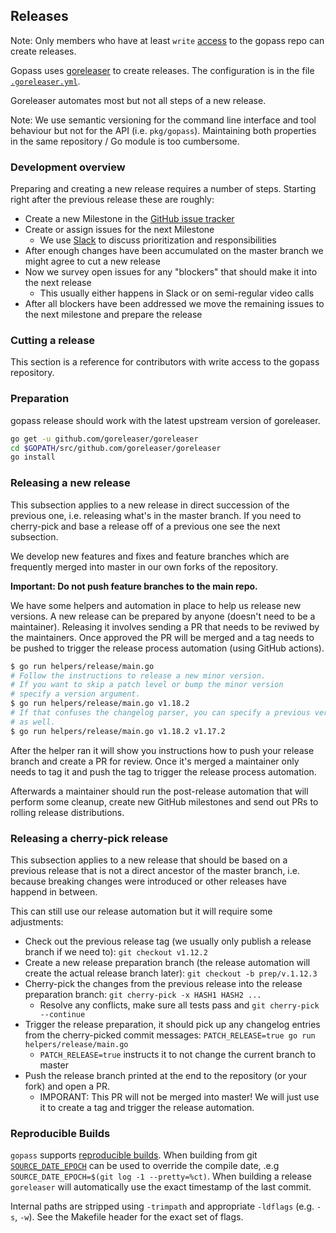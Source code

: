 ## Releases

Note: Only members who have at least `write` [access](https://github.com/gopasspw/gopass/settings/access) to the gopass repo can create releases.

Gopass uses [goreleaser](https://goreleaser.com/) to create releases. The configuration is in the file [`.goreleaser.yml`](../.goreleaser.yml).

Goreleaser automates most but not all steps of a new release.

Note: We use semantic versioning for the command line interface and tool behaviour
but not for the API (i.e. `pkg/gopass`). Maintaining both properties in the
same repository / Go module is too cumbersome.

### Development overview

Preparing and creating a new release requires a number of steps.
Starting right after the previous release these are roughly:

* Create a new Milestone in the [GitHub issue tracker](https://github.com/gopasspw/gopass/milestones)
* Create or assign issues for the next Milestone
  * We use [Slack](https://gopassworkspace.slack.com/) to discuss prioritization and responsibilities
* After enough changes have been accumulated on the master branch we might agree to cut a new release
* Now we survey open issues for any "blockers" that should make it into the next release
  * This usually either happens in Slack or on semi-regular video calls
* After all blockers have been addressed we move the remaining issues to the next milestone and prepare the release

### Cutting a release

This section is a reference for contributors with write access to the gopass
repository.

### Preparation

gopass release should work with the latest upstream version of goreleaser.

```bash
go get -u github.com/goreleaser/goreleaser
cd $GOPATH/src/github.com/goreleaser/goreleaser
go install
```

### Releasing a new release

This subsection applies to a new release in direct succession of the previous one, i.e. releasing what's in the master branch. If you need to cherry-pick
and base a release off of a previous one see the next subsection.

We develop new features and fixes and feature branches which are frequently
merged into master in our own forks of the repository.

**Important: Do not push feature branches to the main repo.**

We have some helpers and automation in place to help us release new versions.
A new release can be prepared by anyone (doesn't need to be a maintainer).
Releasing it involves sending a PR that needs to be reviwed by the maintainers.
Once approved the PR will be merged and a tag needs to be pushed to trigger
the release process automation (using GitHub actions).

```bash
$ go run helpers/release/main.go
# Follow the instructions to release a new minor version.
# If you want to skip a patch level or bump the minor version
# specify a version argument.
$ go run helpers/release/main.go v1.18.2
# If that confuses the changelog parser, you can specify a previous version
# as well.
$ go run helpers/release/main.go v1.18.2 v1.17.2
```

After the helper ran it will show you instructions how to push your release
branch and create a PR for review. Once it's merged a maintainer only needs
to tag it and push the tag to trigger the release process automation.

Afterwards a maintainer should run the post-release automation that will
perform some cleanup, create new GitHub milestones and send out PRs to
rolling release distributions.

### Releasing a cherry-pick release

This subsection applies to a new release that should be based on a previous
release that is not a direct ancestor of the master branch, i.e. because
breaking changes were introduced or other releases have happend in between.

This can still use our release automation but it will require some adjustments:

* Check out the previous release tag (we usually only publish a release branch if we need to): `git checkout v1.12.2`
* Create a new release preparation branch (the release automation will create the actual release branch later): `git checkout -b prep/v.1.12.3`
* Cherry-pick the changes from the previous release into the release preparation branch: `git cherry-pick -x HASH1 HASH2 ...`
  * Resolve any conflicts, make sure all tests pass and `git cherry-pick --continue`
* Trigger the release preparation, it should pick up any changelog entries from the cherry-picked commit messages: `PATCH_RELEASE=true go run helpers/release/main.go`
  * `PATCH_RELEASE=true` instructs it to not change the current branch to master
* Push the release branch printed at the end to the repository (or your fork) and open a PR.
  * IMPORANT: This PR will not be merged into master! We will just use it to create a tag and trigger the release automation.

### Reproducible Builds

`gopass` supports [reproducible builds](https://reproducible-builds.org/). When
building from git [`SOURCE_DATE_EPOCH`](https://reproducible-builds.org/docs/source-date-epoch/)
can be used to override the compile date, .e.g `SOURCE_DATE_EPOCH=$(git log -1 --pretty=%ct)`.
When building a release `goreleaser` will automatically use the exact timestamp
of the last commit.

Internal paths are stripped using `-trimpath` and appropriate `-ldflags` (e.g. 
`-s`, `-w`). See the Makefile header for the exact set of flags.

